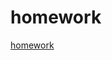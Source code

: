 <html>
  <head>
     <title>課堂作業</title>
  </head>
  
<body>
<h1>homework</h1>
 <p>
     <a href="file:///C:/Users/rice/OneDrive/Documents/homework/homework.html">homework</a>
</p>
</body>
</html>


